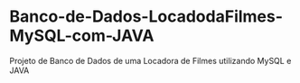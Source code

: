 # Banco-de-Dados-LocadodaFilmes-MySQL-com-JAVA
Projeto de Banco de Dados de uma Locadora de Filmes utilizando MySQL e JAVA
